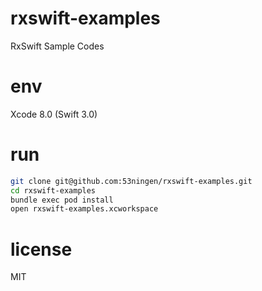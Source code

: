 # rxswift-examples

RxSwift Sample Codes

# env

Xcode 8.0 (Swift 3.0) 

# run

```sh
git clone git@github.com:53ningen/rxswift-examples.git
cd rxswift-examples
bundle exec pod install
open rxswift-examples.xcworkspace
```

# license

MIT

